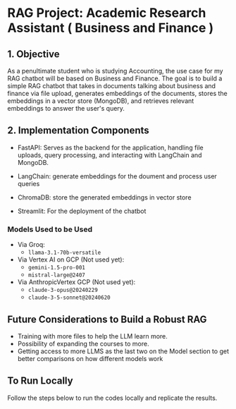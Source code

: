 # RAG Project: Academic Research Assistant ( Business and Finance )

## 1. Objective
As a penultimate student who is studying Accounting, the use case for my RAG chatbot will be based on Business and Finance. The goal is to build a simple RAG chatbot that takes in documents talking about business and finance via file upload, generates embeddings of the documents, stores the embeddings in a vector store (MongoDB), and retrieves relevant embeddings to answer the user's query. 

## 2. Implementation Components
* FastAPI: Serves as the backend for the application, handling file uploads, query processing, and interacting with LangChain and MongoDB.

* LangChain: generate embeddings for the doument and process user queries
  
* ChromaDB: store the generated embeddings in vector store

* Streamlit: For the deployment of the chatbot

### Models Used to be Used
- Via Groq:
    - `llama-3.1-70b-versatile`
- Via Vertex AI on GCP (Not used yet):
    - `gemini-1.5-pro-001`
    - `mistral-large@2407`
- Via AnthropicVertex GCP (Not used yet):
    - `claude-3-opus@20240229`
    - `claude-3-5-sonnet@20240620`

## Future Considerations to Build a Robust RAG
- Training with more files to help the LLM learn more. 
- Possibility of expanding the courses to more.
- Getting access to more LLMS as the last two on the Model section to get better comparisons on how different models work

## To Run Locally
Follow the steps below to run the codes locally and replicate the results. 
